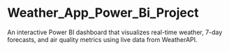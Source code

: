 # Weather_App_Power_Bi_Project
An interactive Power BI dashboard that visualizes real-time weather, 7-day forecasts, and air quality metrics using live data from WeatherAPI.
